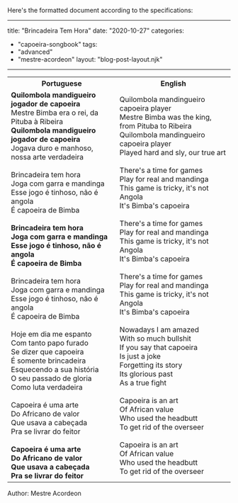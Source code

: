 Here's the formatted document according to the specifications:

---
title: "Brincadeira Tem Hora"
date: "2020-10-27"
categories: 
  - "capoeira-songbook"
tags: 
  - "advanced"
  - "mestre-acordeon"
layout: "blog-post-layout.njk"
---

<table class="capoeira-table">
    <tr class="header-row">
        <th>Portuguese</th>
        <th>English</th>
    </tr>
    <tr>
        <td><strong>Quilombola mandigueiro jogador de capoeira</strong><br>
Mestre Bimba era o rei, da Pituba à Ribeira<br>
<strong>Quilombola mandigueiro jogador de capoeira</strong><br>
Jogava duro e manhoso, nossa arte verdadeira<br>
<br>
Brincadeira tem hora<br>
Joga com garra e mandinga<br>
Esse jogo é tinhoso, não é angola<br>
É capoeira de Bimba<br>
<br>
<strong>Brincadeira tem hora<br>
Joga com garra e mandinga<br>
Esse jogo é tinhoso, não é angola<br>
É capoeira de Bimba</strong><br>
<br>
Brincadeira tem hora<br>
Joga com garra e mandinga<br>
Esse jogo é tinhoso, não é angola<br>
É capoeira de Bimba<br>
<br>
Hoje em dia me espanto<br>
Com tanto papo furado<br>
Se dizer que capoeira<br>
É somente brincadeira<br>
Esquecendo a sua história<br>
O seu passado de gloria<br>
Como luta verdadeira<br>
<br>
Capoeira é uma arte<br>
Do Africano de valor<br>
Que usava a cabeçada<br>
Pra se livrar do feitor<br>
<br>
<strong>Capoeira é uma arte<br>
Do Africano de valor<br>
Que usava a cabeçada<br>
Pra se livrar do feitor</strong></td>
        <td>Quilombola mandingueiro capoeira player<br>
Mestre Bimba was the king, from Pituba to Ribeira<br>
Quilombola mandingueiro capoeira player<br>
Played hard and sly, our true art<br>
<br>
There's a time for games<br>
Play for real and mandinga<br>
This game is tricky, it's not Angola<br>
It's Bimba's capoeira<br>
<br>
There's a time for games<br>
Play for real and mandinga<br>
This game is tricky, it's not Angola<br>
It's Bimba's capoeira<br>
<br>
There's a time for games<br>
Play for real and mandinga<br>
This game is tricky, it's not Angola<br>
It's Bimba's capoeira<br>
<br>
Nowadays I am amazed<br>
With so much bullshit<br>
If you say that capoeira<br>
Is just a joke<br>
Forgetting its story<br>
Its glorious past<br>
As a true fight<br>
<br>
Capoeira is an art<br>
Of African value<br>
Who used the headbutt<br>
To get rid of the overseer<br>
<br>
Capoeira is an art<br>
Of African value<br>
Who used the headbutt<br>
To get rid of the overseer</td>
    </tr>
</table>

<figcaption>
Author: Mestre Acordeon
</figcaption>